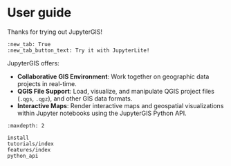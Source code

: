 # User guide

Thanks for trying out JupyterGIS!

```{jupyterlite}
:new_tab: True
:new_tab_button_text: Try it with JupyterLite!
```

JupyterGIS offers:

- **Collaborative GIS Environment**: Work together on geographic data projects in real-time.
- **QGIS File Support**: Load, visualize, and manipulate QGIS project files (`.qgs`, `.qgz`), and other GIS data formats.
- **Interactive Maps**: Render interactive maps and geospatial visualizations within Jupyter notebooks using the JupyterGIS Python API.

```{toctree}
:maxdepth: 2

install
tutorials/index
features/index
python_api
```
